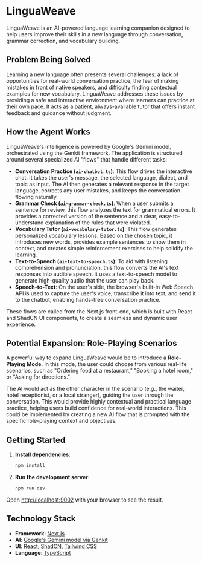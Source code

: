 # LinguaWeave

LinguaWeave is an AI-powered language learning companion designed to help users improve their skills in a new language through conversation, grammar correction, and vocabulary building.

## Problem Being Solved

Learning a new language often presents several challenges: a lack of opportunities for real-world conversation practice, the fear of making mistakes in front of native speakers, and difficulty finding contextual examples for new vocabulary. LinguaWeave addresses these issues by providing a safe and interactive environment where learners can practice at their own pace. It acts as a patient, always-available tutor that offers instant feedback and guidance without judgment.

## How the Agent Works

LinguaWeave's intelligence is powered by Google's Gemini model, orchestrated using the Genkit framework. The application is structured around several specialized AI "flows" that handle different tasks:

*   **Conversation Practice (`ai-chatbot.ts`)**: This flow drives the interactive chat. It takes the user's message, the selected language, dialect, and topic as input. The AI then generates a relevant response in the target language, corrects any user mistakes, and keeps the conversation flowing naturally.
*   **Grammar Check (`ai-grammar-check.ts`)**: When a user submits a sentence for review, this flow analyzes the text for grammatical errors. It provides a corrected version of the sentence and a clear, easy-to-understand explanation of the rules that were violated.
*   **Vocabulary Tutor (`ai-vocabulary-tutor.ts`)**: This flow generates personalized vocabulary lessons. Based on the chosen topic, it introduces new words, provides example sentences to show them in context, and creates simple reinforcement exercises to help solidify the learning.
*   **Text-to-Speech (`ai-text-to-speech.ts`)**: To aid with listening comprehension and pronunciation, this flow converts the AI's text responses into audible speech. It uses a text-to-speech model to generate high-quality audio that the user can play back.
*   **Speech-to-Text**: On the user's side, the browser's built-in Web Speech API is used to capture the user's voice, transcribe it into text, and send it to the chatbot, enabling hands-free conversation practice.

These flows are called from the Next.js front-end, which is built with React and ShadCN UI components, to create a seamless and dynamic user experience.

## Potential Expansion: Role-Playing Scenarios

A powerful way to expand LinguaWeave would be to introduce a **Role-Playing Mode**. In this mode, the user could choose from various real-life scenarios, such as "Ordering food at a restaurant," "Booking a hotel room," or "Asking for directions."

The AI would act as the other character in the scenario (e.g., the waiter, hotel receptionist, or a local stranger), guiding the user through the conversation. This would provide highly contextual and practical language practice, helping users build confidence for real-world interactions. This could be implemented by creating a new AI flow that is prompted with the specific role-playing context and objectives.

## Getting Started

1.  **Install dependencies**:
    ```bash
    npm install
    ```

2.  **Run the development server**:
    ```bash
    npm run dev
    ```

Open [http://localhost:9002](http://localhost:9002) with your browser to see the result.

## Technology Stack

*   **Framework**: [Next.js](https://nextjs.org/)
*   **AI**: [Google's Gemini model via Genkit](https://firebase.google.com/docs/genkit)
*   **UI**: [React](https://react.dev/), [ShadCN](https://ui.shadcn.com/), [Tailwind CSS](https://tailwindcss.com/)
*   **Language**: [TypeScript](https://www.typescriptlang.org/)
